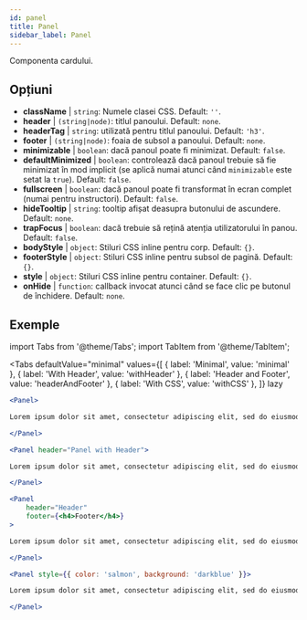 ```yaml
---
id: panel 
title: Panel
sidebar_label: Panel
---
```


Componenta cardului.

## Opțiuni

* __className__ | `string`: Numele clasei CSS. Default: `''`.
* __header__ | `(string|node)`: titlul panoului. Default: `none`.
* __headerTag__ | `string`: utilizată pentru titlul panoului. Default: `'h3'`.
* __footer__ | `(string|node)`: foaia de subsol a panoului. Default: `none`.
* __minimizable__ | `boolean`: dacă panoul poate fi minimizat. Default: `false`.
* __defaultMinimized__ | `boolean`: controlează dacă panoul trebuie să fie minimizat în mod implicit (se aplică numai atunci când `minimizable` este setat la `true`). Default: `false`.
* __fullscreen__ | `boolean`: dacă panoul poate fi transformat în ecran complet (numai pentru instructori). Default: `false`.
* __hideTooltip__ | `string`: tooltip afișat deasupra butonului de ascundere. Default: `none`.
* __trapFocus__ | `boolean`: dacă trebuie să rețină atenția utilizatorului în panou. Default: `false`.
* __bodyStyle__ | `object`: Stiluri CSS inline pentru corp. Default: `{}`.
* __footerStyle__ | `object`: Stiluri CSS inline pentru subsol de pagină. Default: `{}`.
* __style__ | `object`: Stiluri CSS inline pentru container. Default: `{}`.
* __onHide__ | `function`: callback invocat atunci când se face clic pe butonul de închidere. Default: `none`.


## Exemple

import Tabs from '@theme/Tabs';
import TabItem from '@theme/TabItem';

<Tabs
    defaultValue="minimal"
    values={[
        { label: 'Minimal', value: 'minimal' },
        { label: 'With Header', value: 'withHeader' },
        { label: 'Header and Footer', value: 'headerAndFooter' },
        { label: 'With CSS', value: 'withCSS' },
    ]}
    lazy
>

<TabItem value="minimal">

```jsx live
<Panel>

Lorem ipsum dolor sit amet, consectetur adipiscing elit, sed do eiusmod tempor incididunt ut labore et dolore magna aliqua. Ut enim ad minim veniam, quis nostrud exercitation ullamco laboris nisi ut aliquip ex ea commodo consequat. Duis aute irure dolor in reprehenderit in voluptate velit esse cillum dolore eu fugiat nulla pariatur. Excepteur sint occaecat cupidatat non proident, sunt in culpa qui officia deserunt mollit anim id est laborum.

</Panel>
```

</TabItem>

<TabItem value="withHeader">

```jsx live
<Panel header="Panel with Header">

Lorem ipsum dolor sit amet, consectetur adipiscing elit, sed do eiusmod tempor incididunt ut labore et dolore magna aliqua. Ut enim ad minim veniam, quis nostrud exercitation ullamco laboris nisi ut aliquip ex ea commodo consequat. Duis aute irure dolor in reprehenderit in voluptate velit esse cillum dolore eu fugiat nulla pariatur. Excepteur sint occaecat cupidatat non proident, sunt in culpa qui officia deserunt mollit anim id est laborum.

</Panel>
```

</TabItem>

<TabItem value="headerAndFooter">

```jsx live
<Panel 
    header="Header" 
    footer={<h4>Footer</h4>}
>

Lorem ipsum dolor sit amet, consectetur adipiscing elit, sed do eiusmod tempor incididunt ut labore et dolore magna aliqua. Ut enim ad minim veniam, quis nostrud exercitation ullamco laboris nisi ut aliquip ex ea commodo consequat. Duis aute irure dolor in reprehenderit in voluptate velit esse cillum dolore eu fugiat nulla pariatur. Excepteur sint occaecat cupidatat non proident, sunt in culpa qui officia deserunt mollit anim id est laborum.

</Panel>
```

</TabItem>

<TabItem value="withCSS">

```jsx live
<Panel style={{ color: 'salmon', background: 'darkblue' }}>

Lorem ipsum dolor sit amet, consectetur adipiscing elit, sed do eiusmod tempor incididunt ut labore et dolore magna aliqua. Ut enim ad minim veniam, quis nostrud exercitation ullamco laboris nisi ut aliquip ex ea commodo consequat. Duis aute irure dolor in reprehenderit in voluptate velit esse cillum dolore eu fugiat nulla pariatur. Excepteur sint occaecat cupidatat non proident, sunt in culpa qui officia deserunt mollit anim id est laborum.

</Panel>
```

</TabItem>

</Tabs>
